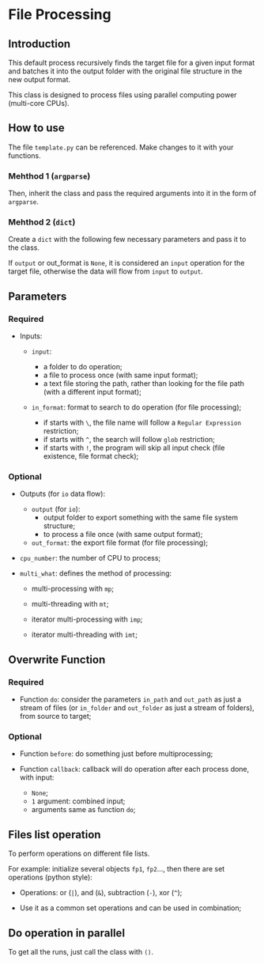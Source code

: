# File Processing

## Introduction

This default process recursively finds the target file for a given input format and batches it into the output folder with the original file structure in the new output format.

This class is designed to process files using parallel computing power (multi-core CPUs).

## How to use

The file `template.py` can be referenced. Make changes to it with your functions.

### Mehthod 1 (`argparse`)

Then, inherit the class and pass the required arguments into it in the form of `argparse`.

### Mehthod 2 (`dict`)

Create a `dict` with the following few necessary parameters and pass it to the class.

If `output` or out_format is `None`, it is considered an `input` operation for the target file, otherwise the data will flow from `input` to `output`.

## Parameters

### Required

* Inputs:
  
  * `input`: 
    
    * a folder to do operation;
    * a file to process once (with same input format);
    * a text file storing the path, rather than looking for the file path (with a different input format);
  
  * `in_format`: format to search to do operation (for file processing); 
    
    * if starts with `\`, the file name will follow a `Regular Expression` restriction;
    * if starts with `^`, the search will follow `glob` restriction;
    * if starts with `!`, the program will skip all input check (file existence, file format check);

### Optional

* Outputs (for `io` data flow):
  
  * `output` (for `io`):
    * output folder to export something with the same file system structure;
    * to process a file once (with same output format);
  * `out_format`: the export file format (for file processing);

* `cpu_number`: the number of CPU to process;

* `multi_what`: defines the method of processing:
  
  * multi-processing with `mp`;
  
  * multi-threading with `mt`;
  
  * iterator multi-processing with `imp`;
  
  * iterator multi-threading with `imt`;

## Overwrite Function

### Required

* Function `do`: consider the parameters `in_path` and `out_path` as just a stream of files (or `in_folder` and `out_folder` as just a stream of folders), from source to target;

### Optional

* Function `before`: do something just before multiprocessing;

* Function `callback`: callback will do operation after each process done, with input:
  
  * `None`;
  * `1` argument: combined input;
  * arguments same as function `do`;

## Files list operation

To perform operations on different file lists.

For example: initialize several objects `fp1`, `fp2`..., then there are set operations (python style):

* Operations: or (`|`), and (`&`), subtraction (`-`), xor (`^`);

* Use it as a common set operations and can be used in combination;

## Do operation in parallel

To get all the runs, just call the class with `()`.
